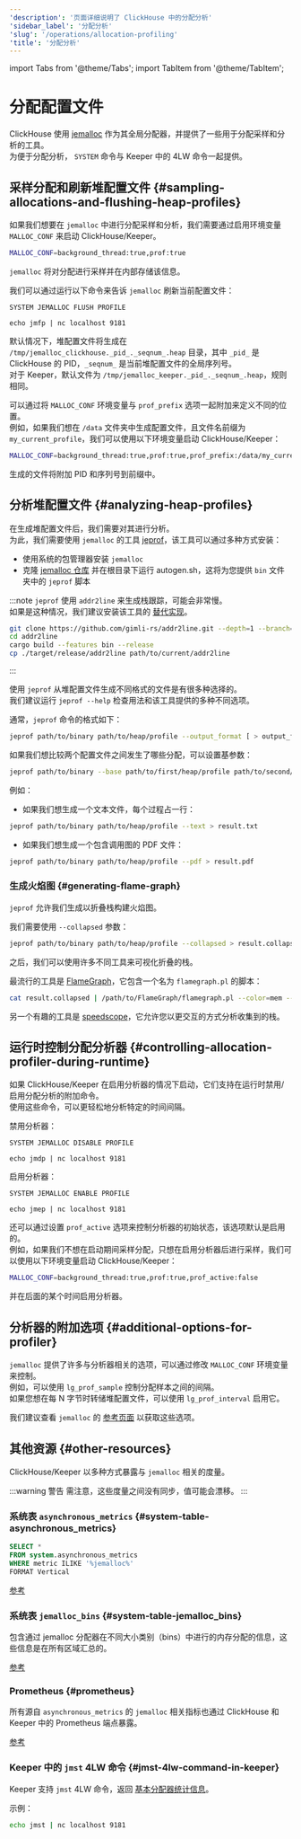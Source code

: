 ```yaml
---
'description': '页面详细说明了 ClickHouse 中的分配分析'
'sidebar_label': '分配分析'
'slug': '/operations/allocation-profiling'
'title': '分配分析'
---
```


import Tabs from '@theme/Tabs';
import TabItem from '@theme/TabItem';


# 分配配置文件

ClickHouse 使用 [jemalloc](https://github.com/jemalloc/jemalloc) 作为其全局分配器，并提供了一些用于分配采样和分析的工具。  
为便于分配分析， `SYSTEM` 命令与 Keeper 中的 4LW 命令一起提供。

## 采样分配和刷新堆配置文件 {#sampling-allocations-and-flushing-heap-profiles}

如果我们想要在 `jemalloc` 中进行分配采样和分析，我们需要通过启用环境变量 `MALLOC_CONF` 来启动 ClickHouse/Keeper。

```sh
MALLOC_CONF=background_thread:true,prof:true
```

`jemalloc` 将对分配进行采样并在内部存储该信息。

我们可以通过运行以下命令来告诉 `jemalloc` 刷新当前配置文件：

<Tabs groupId="binary">
<TabItem value="clickhouse" label="ClickHouse">

    SYSTEM JEMALLOC FLUSH PROFILE

</TabItem>
<TabItem value="keeper" label="Keeper">

    echo jmfp | nc localhost 9181

</TabItem>
</Tabs>

默认情况下，堆配置文件将生成在 `/tmp/jemalloc_clickhouse._pid_._seqnum_.heap` 目录，其中 `_pid_` 是 ClickHouse 的 PID，`_seqnum_` 是当前堆配置文件的全局序列号。  
对于 Keeper，默认文件为 `/tmp/jemalloc_keeper._pid_._seqnum_.heap`，规则相同。

可以通过将 `MALLOC_CONF` 环境变量与 `prof_prefix` 选项一起附加来定义不同的位置。  
例如，如果我们想在 `/data` 文件夹中生成配置文件，且文件名前缀为 `my_current_profile`，我们可以使用以下环境变量启动 ClickHouse/Keeper：
```sh
MALLOC_CONF=background_thread:true,prof:true,prof_prefix:/data/my_current_profile
```
生成的文件将附加 PID 和序列号到前缀中。

## 分析堆配置文件 {#analyzing-heap-profiles}

在生成堆配置文件后，我们需要对其进行分析。  
为此，我们需要使用 `jemalloc` 的工具 [jeprof](https://github.com/jemalloc/jemalloc/blob/dev/bin/jeprof.in)，该工具可以通过多种方式安装：
- 使用系统的包管理器安装 `jemalloc`
- 克隆 [jemalloc 仓库](https://github.com/jemalloc/jemalloc) 并在根目录下运行 autogen.sh，这将为您提供 `bin` 文件夹中的 `jeprof` 脚本

:::note
`jeprof` 使用 `addr2line` 来生成栈跟踪，可能会非常慢。  
如果是这种情况，我们建议安装该工具的 [替代实现](https://github.com/gimli-rs/addr2line)。

```bash
git clone https://github.com/gimli-rs/addr2line.git --depth=1 --branch=0.23.0
cd addr2line
cargo build --features bin --release
cp ./target/release/addr2line path/to/current/addr2line
```
:::

使用 `jeprof` 从堆配置文件生成不同格式的文件是有很多种选择的。  
我们建议运行 `jeprof --help` 检查用法和该工具提供的多种不同选项。

通常，`jeprof` 命令的格式如下：

```sh
jeprof path/to/binary path/to/heap/profile --output_format [ > output_file]
```

如果我们想比较两个配置文件之间发生了哪些分配，可以设置基参数：

```sh
jeprof path/to/binary --base path/to/first/heap/profile path/to/second/heap/profile --output_format [ > output_file]
```

例如：

- 如果我们想生成一个文本文件，每个过程占一行：

```sh
jeprof path/to/binary path/to/heap/profile --text > result.txt
```

- 如果我们想生成一个包含调用图的 PDF 文件：

```sh
jeprof path/to/binary path/to/heap/profile --pdf > result.pdf
```

### 生成火焰图 {#generating-flame-graph}

`jeprof` 允许我们生成以折叠栈构建火焰图。

我们需要使用 `--collapsed` 参数：

```sh
jeprof path/to/binary path/to/heap/profile --collapsed > result.collapsed
```

之后，我们可以使用许多不同工具来可视化折叠的栈。

最流行的工具是 [FlameGraph](https://github.com/brendangregg/FlameGraph)，它包含一个名为 `flamegraph.pl` 的脚本：

```sh
cat result.collapsed | /path/to/FlameGraph/flamegraph.pl --color=mem --title="Allocation Flame Graph" --width 2400 > result.svg
```

另一个有趣的工具是 [speedscope](https://www.speedscope.app/)，它允许您以更交互的方式分析收集到的栈。

## 运行时控制分配分析器 {#controlling-allocation-profiler-during-runtime}

如果 ClickHouse/Keeper 在启用分析器的情况下启动，它们支持在运行时禁用/启用分配分析的附加命令。  
使用这些命令，可以更轻松地分析特定的时间间隔。

禁用分析器：

<Tabs groupId="binary">
<TabItem value="clickhouse" label="ClickHouse">

    SYSTEM JEMALLOC DISABLE PROFILE

</TabItem>
<TabItem value="keeper" label="Keeper">

    echo jmdp | nc localhost 9181

</TabItem>
</Tabs>

启用分析器：

<Tabs groupId="binary">
<TabItem value="clickhouse" label="ClickHouse">

    SYSTEM JEMALLOC ENABLE PROFILE

</TabItem>
<TabItem value="keeper" label="Keeper">

    echo jmep | nc localhost 9181

</TabItem>
</Tabs>

还可以通过设置 `prof_active` 选项来控制分析器的初始状态，该选项默认是启用的。  
例如，如果我们不想在启动期间采样分配，只想在启用分析器后进行采样，我们可以使用以下环境变量启动 ClickHouse/Keeper：
```sh
MALLOC_CONF=background_thread:true,prof:true,prof_active:false
```

并在后面的某个时间启用分析器。

## 分析器的附加选项 {#additional-options-for-profiler}

`jemalloc` 提供了许多与分析器相关的选项，可以通过修改 `MALLOC_CONF` 环境变量来控制。  
例如，可以使用 `lg_prof_sample` 控制分配样本之间的间隔。  
如果您想在每 N 字节时转储堆配置文件，可以使用 `lg_prof_interval` 启用它。

我们建议查看 `jemalloc` 的 [参考页面](https://jemalloc.net/jemalloc.3.html) 以获取这些选项。

## 其他资源 {#other-resources}

ClickHouse/Keeper 以多种方式暴露与 `jemalloc` 相关的度量。

:::warning 警告
需注意，这些度量之间没有同步，值可能会漂移。
:::

### 系统表 `asynchronous_metrics` {#system-table-asynchronous_metrics}

```sql
SELECT *
FROM system.asynchronous_metrics
WHERE metric ILIKE '%jemalloc%'
FORMAT Vertical
```

[参考](/operations/system-tables/asynchronous_metrics)

### 系统表 `jemalloc_bins` {#system-table-jemalloc_bins}

包含通过 jemalloc 分配器在不同大小类别（bins）中进行的内存分配的信息，这些信息是在所有区域汇总的。

[参考](/operations/system-tables/jemalloc_bins)

### Prometheus {#prometheus}

所有源自 `asynchronous_metrics` 的 `jemalloc` 相关指标也通过 ClickHouse 和 Keeper 中的 Prometheus 端点暴露。

[参考](/operations/server-configuration-parameters/settings#prometheus)

### Keeper 中的 `jmst` 4LW 命令 {#jmst-4lw-command-in-keeper}

Keeper 支持 `jmst` 4LW 命令，返回 [基本分配器统计信息](https://github.com/jemalloc/jemalloc/wiki/Use-Case%3A-Basic-Allocator-Statistics)。

示例：
```sh
echo jmst | nc localhost 9181
```
